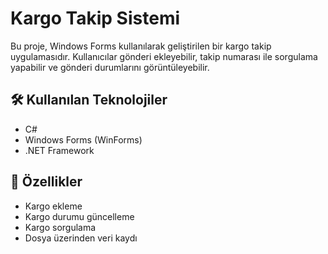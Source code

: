 # Kargo Takip Sistemi

Bu proje, Windows Forms kullanılarak geliştirilen bir kargo takip uygulamasıdır. Kullanıcılar gönderi ekleyebilir, takip numarası ile sorgulama yapabilir ve gönderi durumlarını görüntüleyebilir.

## 🛠️ Kullanılan Teknolojiler

- C#
- Windows Forms (WinForms)
- .NET Framework

## 🚀 Özellikler

- Kargo ekleme
- Kargo durumu güncelleme
- Kargo sorgulama
- Dosya üzerinden veri kaydı
